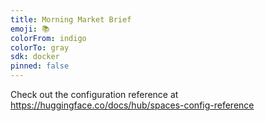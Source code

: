 ```yaml
---
title: Morning Market Brief
emoji: 📚
colorFrom: indigo
colorTo: gray
sdk: docker
pinned: false
---
```


Check out the configuration reference at https://huggingface.co/docs/hub/spaces-config-reference
